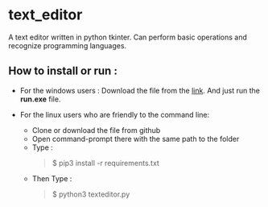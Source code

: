 # text_editor
A text editor written in python tkinter. Can perform basic operations and recognize programming languages.

## How to install or run \:
- For the windows users \:
Download the file from the [link](https://drive.google.com/open?id=1uHkwO7NBLIIX5769gmfvy9fZa4OCMq-r).
And just run the **run.exe** file.
  
- For the linux users who are friendly to the command line:
  - Clone or download the file from github
  - Open command-prompt there with the same path to the folder
  - Type \: 
    > $ pip3 install -r requirements.txt
  - Then Type \: 
    > $ python3 texteditor.py
